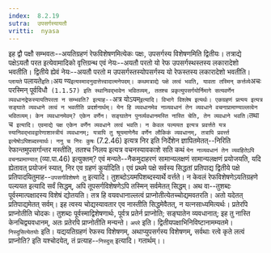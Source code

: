```yaml
---
index:  8.2.19
sutra:  उपसर्गस्यायतौ
vritti:  nyasa
---
```


इह द्वौ पक्षौ सम्भवतः--अयतिग्रहणं रेफविशेषणमित्येकः पक्षः, उपसर्गस्य विशेषणमिति द्वितीयः। तत्राद्ये पक्षेऽयतौ परत इत्येवामादिको वृत्तिग्रन्थ एवं नेयः--अयतौ परतो यो रेफ उपसर्गस्थस्तस्य लकारादेशो भवतीति। द्वितीये ह्येवं नेयः--अयतौ परतो म उपसर्गस्तस्योपसर्गस्य यो रेफस्तस्य लकारादेशो भवतीति। `प्लायते` पलायते` इति। `अय ण्य` इत्यस्मादनुदात्तेत्त्वादात्मनेपदम्। कथमत्राद्ये पक्षे लत्वं भवति, यावता तस्मिन् कर्त्तव्ये `अचः परस्मिन् पूर्वविधौ` (1.1.57) इति स्थानिवद्भावेन भवितव्यम्, ततश्च प्रकृत्युपसर्गयोर्निमागे सत्यवर्णेन व्यवधानद्रेफस्यायतिपरता न सम्भवति? इत्याह--`अत्र योऽयम्` इत्यादि। विभागे विश्लेष इत्यर्थः। एकग्रहणं प्रत्यय इत्यत्र सङ्घाते व्यवधाने लत्वं न भवतीति प्रदर्शनार्थम्। येन हि व्यवधानमेव नाव्यवधानं तेन व्यवधाने वचनाप्रामाण्याल्लत्वेन भवितव्यम्। केन व्यवधानमेवम्? एकेन वर्णेन। सङ्घातेन पुनर्व्यवधानमस्ति नास्ति चेति, तेन व्यवधाने भवति। `तथा च` इत्यादि। एवमाद्ये पक्ष एकेन वर्णेन व्यवधाने लत्वं भवति। न केवल पल्ययत इत्यत्र प्रवर्त्तते यत्र स्यानिवद्भावद्वारेणाशास्त्रीयं व्यवधानम्; यत्रापि तु श्रूयमाणेनैव वर्णेन लौकिकं व्यवधानम्, तत्रापि प्रवर्त्त्त इत्येषोऽपिशब्दस्यार्थः।
ननु च निरः कुषः` (7.2.46) इत्यत्र निर इति निर्देशेन ज्ञापितमेतत्--निरिति रेफान्तमुपसर्गान्तर मस्तीति, ततश्च निलय इत्यत्र वचनस्यावकाशे सति कथं `येन नाव्यवधानं तेन व्यवहितेऽपि वचनप्रामाण्यात्` (व्या.पा.46) इत्युक्तम्? एवं मन्यते--नैकमुदाहरणं सामान्यलक्षणं सामान्यलक्षणं प्रयोजयति, यदि ह्येतावत् प्रयोजनं स्यात्, निर एव ग्रहणं कुर्यादिति। एवं प्रथमे पक्षे सर्वस्य सिद्धतां प्रतिपाद्य द्वितीये पक्षे प्रतिपादयितुमाह--`उपसर्गविशेषणे तु` इत्यादि। तुशब्दोऽयमपिशब्दस्यार्थे वर्त्तते। न केवलं रेफविशेषणेऽयतिग्रहणे पल्ययत इत्यादि सर्वं सिद्धम्, अपि तूपसर्गविशेषणेऽपि तस्मिन् सर्वमेतत् सिद्धम्। अथ वा--तुशब्दः पूर्वस्मात्पक्षादस्य विशेषं द्योतयति। तत्र हि वयवधानाल्लत्वं प्राप्नोतीत्येतच्चोद्यमवतरति। अतो यदेतत् प्रतिपाद्यमेतत् सर्वम्। इह त्वस्य चोद्यस्यावतार एव नास्तीति सिद्धमेवैतत्, न यत्नसाध्यमित्यर्थः। प्रतेरपि प्राप्नोतीति चोदकः। तुशब्दः पूर्वस्माद्विशेषणार्थः, पूर्वत्र प्रतेर्न प्राप्नोति; सङ्घातेन व्यवधानात्; इह तु नास्ति केनचिद्व्यवधानम्, अतः प्रतेरपि प्राप्नोतीति मन्यन्ते। `अपरे` इति। द्वितीयपक्षाभिनिविष्टानामम्यतमे। `निस्दुसित्येतयोः` इति। यद्ययतिग्रहणं रेफस्य विशेषणम्, अथाप्युपसर्गस्य विशेषणम्, सर्वथाः रत्वे कृते लत्वं प्राप्नोति? इति यश्चोदयेत्, तं प्रत्याह--`निस्दुस्` इत्यादि। गतार्थम्।।

